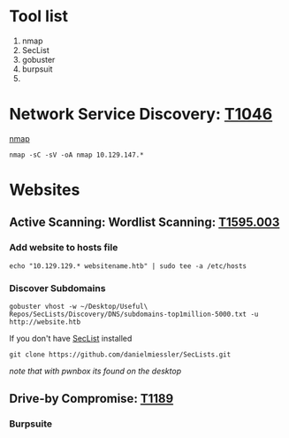 # Tool list
1. nmap
2. SecList
3. gobuster
4. burpsuit
5. 

# Network Service Discovery: [T1046](https://attack.mitre.org/techniques/T1046/)


[nmap](https://github.com/Johan-p/nmap-cheatsheet)

`nmap -sC -sV -oA nmap 10.129.147.*`



# Websites

## Active Scanning: Wordlist Scanning: [T1595.003](https://attack.mitre.org/techniques/T1595/003/) 

### Add website to hosts file

`echo "10.129.129.* websitename.htb" | sudo tee -a /etc/hosts`

### Discover Subdomains

`gobuster vhost -w ~/Desktop/Useful\ Repos/SecLists/Discovery/DNS/subdomains-top1million-5000.txt -u http://website.htb`

If you don't have [SecList](https://www.kali.org/tools/seclists/) installed

`git clone https://github.com/danielmiessler/SecLists.git`
 
 *note that with pwnbox its found on the desktop*

##  Drive-by Compromise: [T1189](https://attack.mitre.org/techniques/T1189/) 
### Burpsuite



